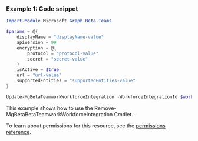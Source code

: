 ### Example 1: Code snippet

```powershellImport-Module Microsoft.Graph.Beta.Teams

$params = @{
	displayName = "displayName-value"
	apiVersion = 99
	encryption = @{
		protocol = "protocol-value"
		secret = "secret-value"
	}
	isActive = $true
	url = "url-value"
	supportedEntities = "supportedEntities-value"
}

Update-MgBetaTeamworkWorkforceIntegration -WorkforceIntegrationId $workforceIntegrationId -BodyParameter $params
```
This example shows how to use the Remove-MgBetaBetaTeamworkWorkforceIntegration Cmdlet.
To learn about permissions for this resource, see the [permissions reference](/graph/permissions-reference).

